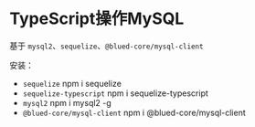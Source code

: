 # TypeScript操作MySQL

基于 `mysql2`、`sequelize`、`@blued-core/mysql-client`

安装：
- `sequelize` npm i sequelize 
- `sequelize-typescript`  npm i sequelize-typescript 
- `mysql2`  npm i mysql2 -g
- `@blued-core/mysql-client`  npm i @blued-core/mysql-client 